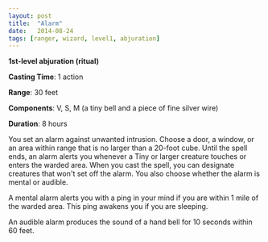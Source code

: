```yaml
---
layout: post
title:  "Alarm"
date:   2014-08-24
tags: [ranger, wizard, level1, abjuration]
---
```


**1st-level abjuration (ritual)**

**Casting Time**: 1 action

**Range**: 30 feet

**Components**: V, S, M (a tiny bell and a piece of fine silver wire)

**Duration**: 8 hours

You set an alarm against unwanted intrusion. Choose a door, a window, or an area within range that is no larger than a 20-foot cube. Until the spell ends, an alarm alerts you whenever a Tiny or larger creature touches or enters the warded area. When you cast the spell, you can designate creatures that won't set off the alarm. You also choose whether the alarm is mental or audible.

A mental alarm alerts you with a ping in your mind if you are within 1 mile of the warded area. This ping awakens you if you are sleeping.

An audible alarm produces the sound of a hand bell for 10 seconds within 60 feet.